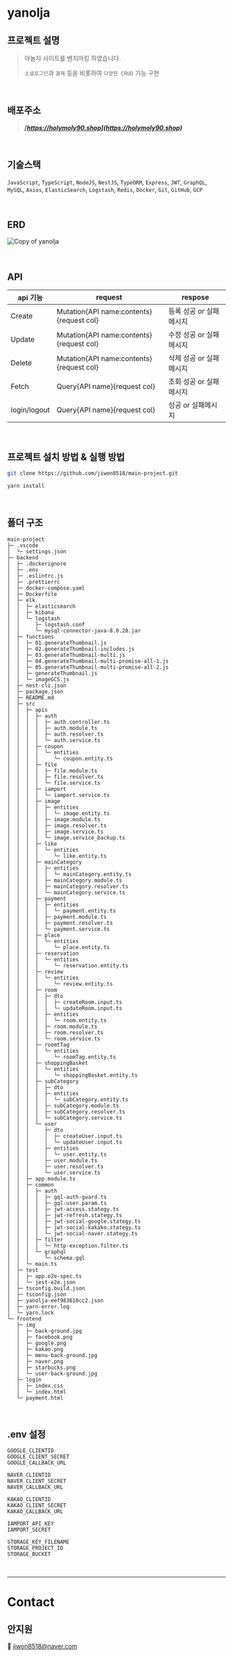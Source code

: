 # yanolja

## 프로젝트 설명

> 야놀자 사이트를 벤치마킹 하였습니다.
>
> `소셜로그인`과 `결제` 등을 비롯하여 `다양한 CRUD` 기능 구현

<br/>

## 배포주소

> **_[https://holymoly90.shop](https://holymoly90.shop)_**

<br/>

## 기술스택

`JavaScript`, `TypeScript`, `NodeJS`, `NestJS`, `TypeORM`, `Express`, `JWT`, `GraphQL`, `MySQL`, `Axios`, `ElasticSearch`, `Logstash`, `Redis`, `Docker`, `Git`, `GitHub`, `GCP`

<br/>

## ERD

![Copy of yanolja](https://user-images.githubusercontent.com/91056667/164258645-d8abb251-fc35-4eb2-aeae-467e0c91f0e5.png)

<br/>

## API

<!--table-->

| api 기능     | request                                  | respose                 |
| ------------ | ---------------------------------------- | ----------------------- |
| Create       | Mutation{API name:contents}{request col} | 등록 성공 or 실패메시지 |
| Update       | Mutation{API name:contents}{request col} | 수정 성공 or 실패메시지 |
| Delete       | Mutation{API name:contents}{request col} | 삭제 성공 or 실패메시지 |
| Fetch        | Query{API name}{request col}             | 조회 성공 or 실패메시지 |
| login/logout | Query{API name}{request col}             | 성공 or 실패메시지      |

<br/>

## 프로젝트 설치 방법 & 실행 방법

```bash
git clone https://github.com/jiwon8518/main-project.git

yarn install
```

<br/>

## 폴더 구조

```
main-project
├─ .vscode
│  └─ settings.json
├─ backend
│  ├─ .dockerignore
│  ├─ .env
│  ├─ .eslintrc.js
│  ├─ .prettierrc
│  ├─ docker-compose.yaml
│  ├─ Dockerfile
│  ├─ elk
│  │  ├─ elasticsearch
│  │  ├─ kibana
│  │  └─ logstash
│  │     ├─ logstash.conf
│  │     └─ mysql-connector-java-8.0.28.jar
│  ├─ functions
│  │  ├─ 01.generateThumbnail.js
│  │  ├─ 02.generateThumbnail-includes.js
│  │  ├─ 03.generateThumbnail-multi.js
│  │  ├─ 04.generateThumbnail-multi-promise-all-1.js
│  │  ├─ 05.generateThumbnail-multi-promise-all-2.js
│  │  ├─ generateThumbnail.js
│  │  └─ imageGCS.js
│  ├─ nest-cli.json
│  ├─ package.json
│  ├─ README.md
│  ├─ src
│  │  ├─ apis
│  │  │  ├─ auth
│  │  │  │  ├─ auth.controller.ts
│  │  │  │  ├─ auth.module.ts
│  │  │  │  ├─ auth.resolver.ts
│  │  │  │  └─ auth.service.ts
│  │  │  ├─ coupon
│  │  │  │  └─ entities
│  │  │  │     └─ coupon.entity.ts
│  │  │  ├─ file
│  │  │  │  ├─ file.module.ts
│  │  │  │  ├─ file.resolver.ts
│  │  │  │  └─ file.service.ts
│  │  │  ├─ iamport
│  │  │  │  └─ iamport.service.ts
│  │  │  ├─ image
│  │  │  │  ├─ entities
│  │  │  │  │  └─ image.entity.ts
│  │  │  │  ├─ image.module.ts
│  │  │  │  ├─ image.resolver.ts
│  │  │  │  ├─ image.service.ts
│  │  │  │  └─ image.service_backup.ts
│  │  │  ├─ like
│  │  │  │  └─ entities
│  │  │  │     └─ like.entity.ts
│  │  │  ├─ mainCategory
│  │  │  │  ├─ entities
│  │  │  │  │  └─ mainCategory.entity.ts
│  │  │  │  ├─ mainCategory.module.ts
│  │  │  │  ├─ mainCategory.resolver.ts
│  │  │  │  └─ mainCategory.service.ts
│  │  │  ├─ payment
│  │  │  │  ├─ entities
│  │  │  │  │  └─ payment.entity.ts
│  │  │  │  ├─ payment.module.ts
│  │  │  │  ├─ payment.resolver.ts
│  │  │  │  └─ payment.service.ts
│  │  │  ├─ place
│  │  │  │  └─ entities
│  │  │  │     └─ place.entity.ts
│  │  │  ├─ reservation
│  │  │  │  └─ entities
│  │  │  │     └─ reservation.entity.ts
│  │  │  ├─ review
│  │  │  │  └─ entities
│  │  │  │     └─ review.entity.ts
│  │  │  ├─ room
│  │  │  │  ├─ dto
│  │  │  │  │  ├─ createRoom.input.ts
│  │  │  │  │  └─ updateRoom.input.ts
│  │  │  │  ├─ entities
│  │  │  │  │  └─ room.entity.ts
│  │  │  │  ├─ room.module.ts
│  │  │  │  ├─ room.resolver.ts
│  │  │  │  └─ room.service.ts
│  │  │  ├─ roomtTag
│  │  │  │  └─ entities
│  │  │  │     └─ roomTag.entity.ts
│  │  │  ├─ shoppingBasket
│  │  │  │  └─ entities
│  │  │  │     └─ shoppingBasket.entity.ts
│  │  │  ├─ subCategory
│  │  │  │  ├─ dto
│  │  │  │  ├─ entities
│  │  │  │  │  └─ subCategory.entity.ts
│  │  │  │  ├─ subCategory.module.ts
│  │  │  │  ├─ subCategory.resolver.ts
│  │  │  │  └─ subCategory.service.ts
│  │  │  └─ user
│  │  │     ├─ dto
│  │  │     │  ├─ createUser.input.ts
│  │  │     │  └─ updateUser.input.ts
│  │  │     ├─ entities
│  │  │     │  └─ user.entity.ts
│  │  │     ├─ user.module.ts
│  │  │     ├─ user.resolver.ts
│  │  │     └─ user.service.ts
│  │  ├─ app.module.ts
│  │  ├─ common
│  │  │  ├─ auth
│  │  │  │  ├─ gql-auth-guard.ts
│  │  │  │  ├─ gql-user.param.ts
│  │  │  │  ├─ jwt-access.stategy.ts
│  │  │  │  ├─ jwt-refresh.stategy.ts
│  │  │  │  ├─ jwt-social-google.stategy.ts
│  │  │  │  ├─ jwt-social-kakako.stategy.ts
│  │  │  │  └─ jwt-social-naver.stategy.ts
│  │  │  ├─ filter
│  │  │  │  └─ http-exception.filter.ts
│  │  │  └─ graphql
│  │  │     └─ schema.gql
│  │  └─ main.ts
│  ├─ test
│  │  ├─ app.e2e-spec.ts
│  │  └─ jest-e2e.json
│  ├─ tsconfig.build.json
│  ├─ tsconfig.json
│  ├─ yanolja-eef983610cc2.json
│  ├─ yarn-error.log
│  └─ yarn.lock
└─ frontend
   ├─ img
   │  ├─ back-ground.jpg
   │  ├─ facebook.png
   │  ├─ google.png
   │  ├─ kakao.png
   │  ├─ menu-back-ground.jpg
   │  ├─ naver.png
   │  ├─ starbucks.png
   │  └─ user-back-ground.jpg
   ├─ login
   │  ├─ index.css
   │  └─ index.html
   └─ payment.html

```

<br/>

## .env 설정

```
GOOGLE_CLIENTID
GOOGLE_CLIENT_SECRET
GOOGLE_CALLBACK_URL

NAVER_CLIENTID
NAVER_CLIENT_SECRET
NAVER_CALLBACK_URL

KAKAO_CLIENTID
KAKAO_CLIENT_SECRET
KAKAO_CALLBACK_URL

IAMPORT_API_KEY
IAMPORT_SECRET

STORAGE_KEY_FILENAME
STORAGE_PROJECT_ID
STORAGE_BUCKET
```

<br/>

---

# Contact

## 안지원

:email: jiwon8518@naver.com
